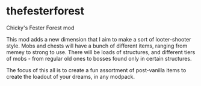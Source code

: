 # thefesterforest
Chicky's Fester Forest mod

This mod adds a new dimension that I aim to make a sort of looter-shooter
style. Mobs and chests will have a bunch of different items, ranging from memey
to strong to use. There will be loads of structures, and different tiers of mobs -
from regular old ones to bosses found only in certain structures. 

The focus of this all is to create a fun assortment of post-vanilla items to create
the loadout of your dreams, in any modpack.
